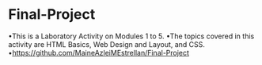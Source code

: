 # Final-Project
•This is a Laboratory Activity on Modules 1 to 5.
•The topics covered in this activity are HTML Basics, Web Design and Layout, and CSS.
•https://github.com/MaineAzleiMEstrellan/Final-Project
